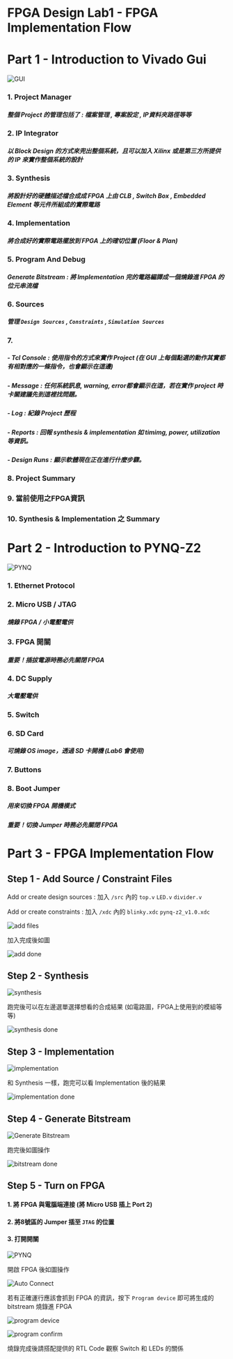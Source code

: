 FPGA Design Lab1 - FPGA Implementation Flow
===================

# Part 1 - Introduction to Vivado Gui

![GUI](images/vivado_gui_24.jpg)

### 1. Project Manager

##### 整個 Project 的管理包括了 : 檔案管理 , 專案設定 , IP資料夾路徑等等

### 2. IP Integrator

##### 以 Block Design 的方式來兜出整個系統，且可以加入 Xilinx 或是第三方所提供的 IP 來實作整個系統的設計

### 3. Synthesis

##### 將設計好的硬體描述檔合成成 FPGA 上由 CLB , Switch Box , Embedded Element 等元件所組成的實際電路

### 4. Implementation

##### 將合成好的實際電路擺放到 FPGA 上的確切位置 (Floor & Plan)

### 5. Program And Debug

##### Generate Bitstream : 將 Implementation 完的電路編譯成一個燒錄進 FPGA 的位元串流檔

### 6. Sources

##### 管理 `Design Sources` , `Constraints` , `Simulation Sources`

### 7.

##### - Tcl Console : 使用指令的方式來實作 Project (在 GUI 上每個點選的動作其實都有相對應的一條指令，也會顯示在這邊)

##### - Message : 任何系統訊息, warning, error都會顯示在這，若在實作 project 時卡關建議先到這裡找問題。

##### - Log : 紀錄 Project 歷程

##### - Reports : 回報 synthesis & implementation 如 timimg, power, utilization 等資訊。

##### - Design Runs : 顯示軟體現在正在進行什麼步驟。

### 8. Project Summary

### 9. 當前使用之FPGA資訊

### 10. Synthesis & Implementation 之 Summary

# Part 2 - Introduction to PYNQ-Z2

![PYNQ](images/PYNQ.jpg)

### 1. Ethernet Protocol

### 2. Micro USB / JTAG

##### 燒錄 FPGA / 小電壓電供

### 3. FPGA 開關

##### **重要！插拔電源時務必先關閉 FPGA**

### 4. DC Supply

##### 大電壓電供

### 5. Switch

### 6. SD Card

##### 可燒錄 OS image，透過 SD 卡開機 (Lab6 會使用)

### 7. Buttons

### 8. Boot Jumper

##### 用來切換 FPGA 開機模式

##### **重要！切換 Jumper 時務必先關閉 FPGA**

# Part 3 - FPGA Implementation Flow

## Step 1 - Add Source / Constraint Files

Add or create design sources : 加入 `/src` 內的 `top.v` `LED.v` `divider.v`

Add or create constraints : 加入 `/xdc` 內的 `blinky.xdc` `pynq-z2_v1.0.xdc`

![add files](images/add_files_24.jpg)

加入完成後如圖

![add done](images/add_done_24.jpg)

## Step 2 - Synthesis

![synthesis](images/synthesis2_24.jpg)

跑完後可以在左邊選單選擇想看的合成結果 (如電路圖，FPGA上使用到的模組等等)

![synthesis done](images/synthesis_done_24.jpg)

## Step 3 - Implementation

![implementation](images/implementation_24.jpg)

和 Synthesis 一樣，跑完可以看 Implementation 後的結果

![implementation done](images/implementation_done_24.jpg)

## Step 4 - Generate Bitstream

![Generate Bitstream](images/bitstream_24.jpg)

跑完後如圖操作

![bitstream done](images/bitstream_done_24.jpg)

## Step 5 - Turn on FPGA

#### 1. 將 FPGA 與電腦端連接 (將 Micro USB 插上 Port 2)

#### 2. 將8號區的 Jumper 插至 `JTAG` 的位置

#### 3. 打開開關

![PYNQ](images/PYNQ.jpg)

開啟 FPGA 後如圖操作

![Auto Connect](images/auto_connect_24.jpg)

若有正確運行應該會抓到 FPGA 的資訊，按下 `Program device` 即可將生成的 bitstream 燒錄進 FPGA

![program device](images/program_device_24.jpg)

![program confirm](images/program_confirm_24.jpg)

燒錄完成後請搭配提供的 RTL Code 觀察 Switch 和 LEDs 的關係
